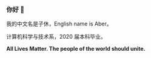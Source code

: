 ### 你好 👋

我的中文名是子休，English name is Aber。

计算机科学与技术系，2020 届本科毕业。

**All Lives Matter. The people of the world should unite.**
